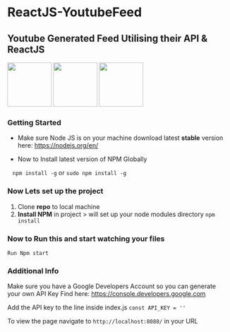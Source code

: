 # ReactJS-YoutubeFeed

## Youtube Generated Feed Utilising their API & ReactJS

<img src ="http://sc5.io/blog/wp-content/uploads/2014/06/react.png" width="100px">
<img src="https://cms-assets.tutsplus.com/uploads/users/71/courses/608/preview_image/babel-1.png" width="100px">
<img src ="https://raw.githubusercontent.com/jsx-ir/logo/master/jsx.png" width="100px">

### Getting Started

* Make sure Node JS is on your machine download latest **stable** version here:
https://nodejs.org/en/

* Now to Install latest version of NPM Globally

&nbsp;&nbsp; ` npm install -g ` or ` sudo npm install -g `


### Now Lets set up the project

1. Clone **repo** to local machine
2. **Install NPM** in project > will set up your node modules directory `npm install`


### Now to **Run** this and start watching your files
` Run Npm start `


### Additional Info
Make sure you have a Google Developers Account so you can generate your own API Key
Find here: https://console.developers.google.com

Add the API key to the line inside index.js ` const API_KEY = '' `

To view the page navigate to ` http://localhost:8080/ ` in your URL